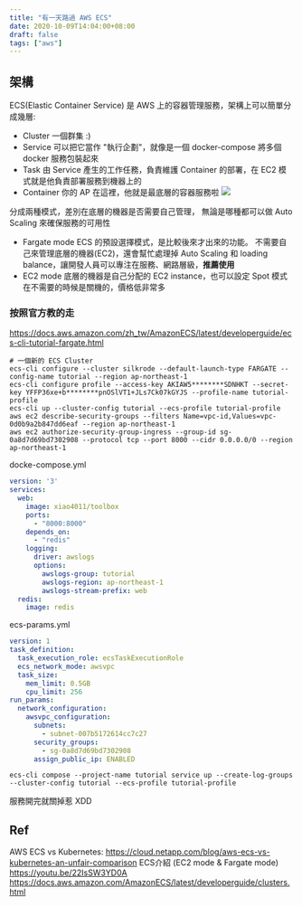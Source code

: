 ```yaml
---
title: "有一天路過 AWS ECS"
date: 2020-10-09T14:04:00+08:00
draft: false
tags: ["aws"]
---
```


## 架構
ECS(Elastic Container Service) 是 AWS 上的容器管理服務，架構上可以簡單分成幾層:
- Cluster
    一個群集 :)
- Service
    可以把它當作 "執行企劃"，就像是一個 docker-compose 將多個 docker 服務包裝起來
- Task
    由 Service 產生的工作任務，負責維護 Container 的部署，在 EC2 模式就是他負責部署服務到機器上的
- Container
    你的 AP 在這裡，他就是最底層的容器服務啦
![](https://i.imgur.com/8HQwtxS.png)


分成兩種模式，差別在底層的機器是否需要自己管理，
無論是哪種都可以做 Auto Scaling 來確保服務的可用性
- Fargate mode
    ECS 的預設選擇模式，是比較後來才出來的功能。
    不需要自己來管理底層的機器(EC2)，還會幫忙處理掉 Auto Scaling 和 loading balance，讓開發人員可以專注在服務、網路層級，**推薦使用**
- EC2 mode
    底層的機器是自己分配的 EC2 instance，也可以設定 Spot 模式在不需要的時候是關機的，價格低非常多


### 按照官方教的走
https://docs.aws.amazon.com/zh_tw/AmazonECS/latest/developerguide/ecs-cli-tutorial-fargate.html

```
# 一個新的 ECS Cluster
ecs-cli configure --cluster silkrode --default-launch-type FARGATE --config-name tutorial --region ap-northeast-1
ecs-cli configure profile --access-key AKIAW5********SDNHKT --secret-key YFFP36xe+b********pnOSlVT1+JLs7Ck07kGYJS --profile-name tutorial-profile
ecs-cli up --cluster-config tutorial --ecs-profile tutorial-profile
aws ec2 describe-security-groups --filters Name=vpc-id,Values=vpc-0d0b9a2b847dd6eaf --region ap-northeast-1
aws ec2 authorize-security-group-ingress --group-id sg-0a8d7d69bd7302908 --protocol tcp --port 8000 --cidr 0.0.0.0/0 --region ap-northeast-1
```

docke-compose.yml
```yaml
version: '3'
services:
  web:
    image: xiao4011/toolbox
    ports:
      - "8000:8000"
    depends_on:
      - "redis"
    logging:
      driver: awslogs
      options:
        awslogs-group: tutorial
        awslogs-region: ap-northeast-1
        awslogs-stream-prefix: web
  redis:
    image: redis
```

ecs-params.yml
```yaml
version: 1
task_definition:
  task_execution_role: ecsTaskExecutionRole
  ecs_network_mode: awsvpc
  task_size:
    mem_limit: 0.5GB
    cpu_limit: 256
run_params:
  network_configuration:
    awsvpc_configuration:
      subnets:
        - subnet-007b5172614cc7c27
      security_groups:
        - sg-0a8d7d69bd7302908
      assign_public_ip: ENABLED
```

```
ecs-cli compose --project-name tutorial service up --create-log-groups --cluster-config tutorial --ecs-profile tutorial-profile
```

服務開完就關掉惹 XDD

## Ref
AWS ECS vs Kubernetes: https://cloud.netapp.com/blog/aws-ecs-vs-kubernetes-an-unfair-comparison
ECS介紹 (EC2 mode & Fargate mode) https://youtu.be/22IsSW3YD0A
https://docs.aws.amazon.com/AmazonECS/latest/developerguide/clusters.html
